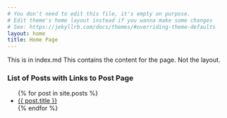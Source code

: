 ```yaml
---
# You don't need to edit this file, it's empty on purpose.
# Edit theme's home layout instead if you wanna make some changes
# See: https://jekyllrb.com/docs/themes/#overriding-theme-defaults
layout: home
title: Home Page
---
```



This is in index.md This contains the content for the page. Not the layout.


<h3>List of Posts with Links to Post Page</h3>
<ul>
{% for post in site.posts %}
  <li>
    <a href="{{ post.url }}">
      {{ post.title }}
    </a>
  </li>
{% endfor %}
</ul>